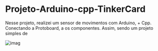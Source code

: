 # Projeto-Arduino-cpp-TinkerCard
 
  Nesse projeto, realizei um sensor de movimentos com Arduino, + Cpp. Conectando a Protoboard, a os componentes. Assim, sendo um projeto simples de 
  
![imag](https://github.com/user-attachments/assets/a318b6ee-bb10-40b8-add4-95fb8471fec1)
